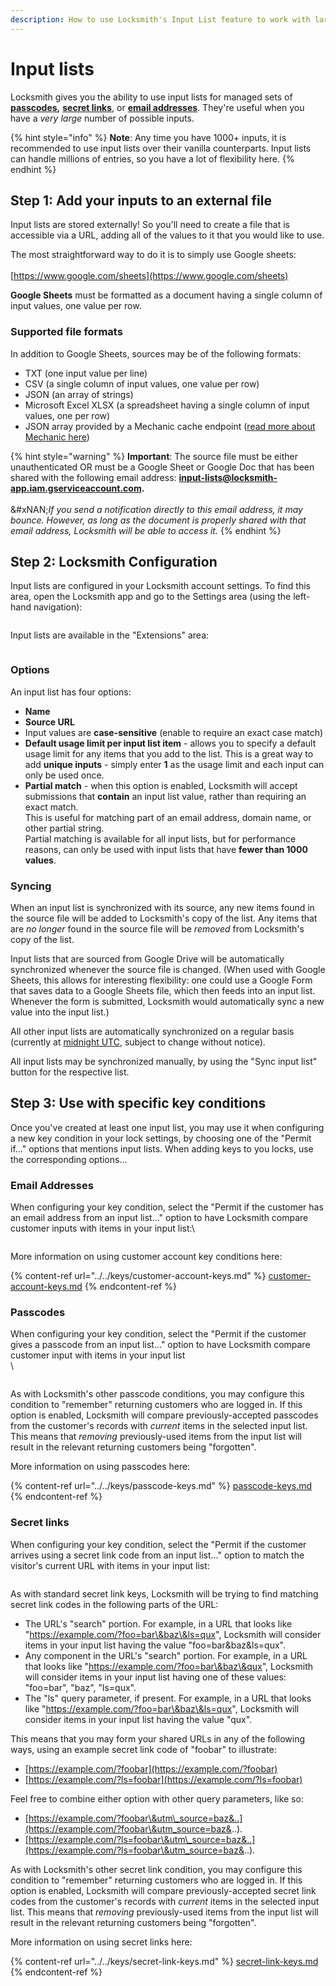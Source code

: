 ```yaml
---
description: How to use Locksmith's Input List feature to work with large numbers of inputs
---
```


# Input lists

Locksmith gives you the ability to use input lists for managed sets of [**passcodes**](../../keys/passcode-keys.md)**,** [**secret links**](../../keys/secret-link-keys.md), or [**email addresses**](../../keys/customer-account-keys.md). They're useful when you have a _very large_ number of possible inputs.

{% hint style="info" %}
**Note**: Any time you have 1000+ inputs, it is recommended to use input lists over their vanilla counterparts. Input lists can handle millions of entries, so you have a lot of flexibility here.
{% endhint %}

## Step 1: Add your inputs to an external file

Input lists are stored externally! So you'll need to create a file that is accessible via a URL, adding all of the values to it that you would like to use.

The most straightforward way to do it is to simply use Google sheets:\
\
[https://www.google.com/sheets](https://www.google.com/sheets)

**Google Sheets** must be formatted as a document having a single column of input values, one value per row.

### Supported file formats

In addition to Google Sheets, sources may be of the following formats:

* TXT (one input value per line)
* CSV (a single column of input values, one value per row)
* JSON (an array of strings)
* Microsoft Excel XLSX (a spreadsheet having a single column of input values, one per row)
* JSON array provided by a Mechanic cache endpoint ([read more about Mechanic here](https://apps.shopify.com/mechanic))

{% hint style="warning" %}
**Important**: The source file must be either unauthenticated OR must be a Google Sheet or Google Doc that has been shared with the following email address: **input-lists@locksmith-app.iam.gserviceaccount.com.** \
\
&#xNAN;_&#x49;f you send a notification directly to this email address, it may bounce. However, as long as the document is properly shared with that email address, Locksmith will be able to access it._
{% endhint %}

## Step 2: Locksmith Configuration

Input lists are configured in your Locksmith account settings. To find this area, open the Locksmith app and go to the Settings area (using the left-hand navigation):

<figure><img src="../../.gitbook/assets/Screen Shot 2022-11-08 at 9.31.31 PM.png" alt=""><figcaption></figcaption></figure>

Input lists are available in the "Extensions" area:

<figure><img src="../../.gitbook/assets/Screen Shot 2022-11-08 at 9.34.37 PM.png" alt=""><figcaption></figcaption></figure>

### Options

An input list has four options:

* **Name**
* **Source URL**&#x20;
* Input values are **case-sensitive** (enable to require an exact case match)
* **Default usage limit per input list item** - allows you to specify a default usage limit for any items that you add to the list. This is a great way to add **unique inputs** - simply enter **1** as the usage limit and each input can only be used once.
* **Partial match** - when this option is enabled, Locksmith will accept submissions that **contain** an input list value, rather than requiring an exact match.\
  This is useful for matching part of an email address, domain name, or other partial string.\
  Partial matching is available for all input lists, but for performance reasons, can only be used with input lists that have **fewer than 1000 values**.

### Syncing <a href="#syncing" id="syncing"></a>

When an input list is synchronized with its source, any new items found in the source file will be added to Locksmith's copy of the list. Any items that are  _no longer_ found in the source file will be _removed_ from Locksmith's copy of the list.

Input lists that are sourced from Google Drive will be automatically synchronized whenever the source file is changed. (When used with Google Sheets, this allows for interesting flexibility: one could use a Google Form that saves data to a Google Sheets file, which then feeds into an input list. Whenever the form is submitted, Locksmith would automatically sync a new value into the input list.)

All other input lists are automatically synchronized on a regular basis (currently at [midnight UTC](https://time.is/UTC), subject to change without notice).

All input lists may be synchronized manually, by using the "Sync input list" button for the respective list.

## Step 3: Use with specific key conditions

Once you've created at least one input list, you may use it when configuring a new key condition in your lock settings, by choosing one of the "Permit if..." options that mentions input lists. When adding keys to you locks, use the corresponding options...

### Email Addresses&#x20;

When configuring your key condition, select the "Permit if the customer has an email address from an input list…" option to have Locksmith compare customer inputs with items in your input list:\


<figure><img src="../../.gitbook/assets/Screen Shot 2022-11-08 at 9.39.11 PM.png" alt=""><figcaption></figcaption></figure>

More information on using customer account key conditions here:

{% content-ref url="../../keys/customer-account-keys.md" %}
[customer-account-keys.md](../../keys/customer-account-keys.md)
{% endcontent-ref %}

### Passcodes

When configuring your key condition, select the "Permit if the customer gives a passcode from an input list…" option to have Locksmith compare customer input with items in your input list\
\


<figure><img src="../../.gitbook/assets/Screen Shot 2022-11-08 at 9.41.27 PM.png" alt=""><figcaption></figcaption></figure>

As with Locksmith's other passcode conditions, you may configure this condition to "remember" returning customers who are logged in. If this option is enabled, Locksmith will compare previously-accepted passcodes from the customer's records with _current_ items in the selected input list. This means that _removing_ previously-used items from the input list will result in the relevant returning customers being "forgotten".

More information on using passcodes here:

{% content-ref url="../../keys/passcode-keys.md" %}
[passcode-keys.md](../../keys/passcode-keys.md)
{% endcontent-ref %}

### Secret links

When configuring your key condition, select the "Permit if the customer arrives using a secret link code from an input list…" option to match the visitor's current URL with items in your input list:

<figure><img src="../../.gitbook/assets/Screen Shot 2022-11-08 at 9.54.03 PM.png" alt=""><figcaption></figcaption></figure>

As with standard secret link keys, Locksmith will be trying to find matching secret link codes in the following parts of the URL:

* The URL's "search" portion. For example, in a URL that looks like "https://example.com/?foo=bar\&baz\&ls=qux", Locksmith will consider items in your input list having the value "foo=bar\&baz\&ls=qux".
* Any component in the URL's "search" portion. For example, in a URL that looks like "https://example.com/?foo=bar\&baz\&qux", Locksmith will consider items in your input list having one of these values: "foo=bar", "baz", "ls=qux".
* The "ls" query parameter, if present. For example, in a URL that looks like "https://example.com/?foo=bar\&baz\&ls=qux", Locksmith will consider items in your input list having the value "qux".

This means that you may form your shared URLs in any of the following ways, using an example secret link code of "foobar" to illustrate:

* [https://example.com/?foobar](https://example.com/?foobar)
* [https://example.com/?ls=foobar](https://example.com/?ls=foobar)

Feel free to combine either option with other query parameters, like so:

* [https://example.com/?foobar\&utm\_source=baz&..](https://example.com/?foobar\&utm_source=baz&..).
* [https://example.com/?ls=foobar\&utm\_source=baz&..](https://example.com/?ls=foobar\&utm_source=baz&..).

As with Locksmith's other secret link condition, you may configure this condition to "remember" returning customers who are logged in. If this option is enabled, Locksmith will compare previously-accepted secret link codes from the customer's records with  _current_ items in the selected input list. This means that _removing_ previously-used items from the input list will result in the relevant returning customers being "forgotten".

More information on using secret links here:

{% content-ref url="../../keys/secret-link-keys.md" %}
[secret-link-keys.md](../../keys/secret-link-keys.md)
{% endcontent-ref %}
